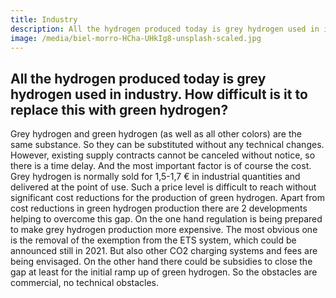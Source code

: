 ```yaml
---
title: Industry
description: All the hydrogen produced today is grey hydrogen used in industry. How difficult is it to replace this with green hydrogen?
image: /media/biel-morro-HCha-UHkIg8-unsplash-scaled.jpg
---
```


## All the hydrogen produced today is grey hydrogen used in industry. How difficult is it to replace this with green hydrogen?

Grey hydrogen and green hydrogen (as well as all other colors) are the same substance. So they can be substituted without any technical changes. However, existing supply contracts cannot be canceled without notice, so there is a time delay. And the most important factor is of course the cost. Grey hydrogen is normally sold for 1,5-1,7 € in industrial quantities and delivered at the point of use. Such a price level is difficult to reach without significant cost reductions for the production of green hydrogen. Apart from cost reductions in green hydrogen production there are 2 developments helping to overcome this gap. On the one hand regulation is being prepared to make grey hydrogen production more expensive. The most obvious one is the removal of the exemption from the ETS system, which could be announced still in 2021. But also other CO2 charging systems and fees are being envisaged. On the other hand there could be subsidies to close the gap at least for the initial ramp up of green hydrogen. So the obstacles are commercial, no technical obstacles.
